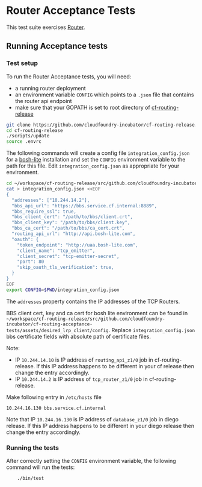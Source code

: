 # Router Acceptance Tests 

This test suite exercises [Router](https://github.com/cloudfoundry-incubator/cf-routing-release).

## Running Acceptance tests

### Test setup

To run the Router Acceptance tests, you will need:
- a running router deployment
- an environment variable `CONFIG` which points to a `.json` file that contains the router api endpoint
- make sure that your GOPATH is set to root directory of [cf-routing-release](https://github.com/cloudfoundry-incubator/cf-routing-release) 
```bash
git clone https://github.com/cloudfoundry-incubator/cf-routing-release.git
cd cf-routing-release
./scripts/update
source .envrc
```

The following commands will create a config file `integration_config.json` for a [bosh-lite](https://github.com/cloudfoundry/bosh-lite) installation and set the `CONFIG` environment variable to the path for this file. Edit `integration_config.json` as appropriate for your environment.


```bash
cd ~/workspace/cf-routing-release/src/github.com/cloudfoundry-incubator/cf-routing-acceptance-tests/
cat > integration_config.json <<EOF
{
  "addresses": ["10.244.14.2"],
  "bbs_api_url": "https://bbs.service.cf.internal:8889",
  "bbs_require_ssl": true,
  "bbs_client_cert": "/path/to/bbs/client.crt",
  "bbs_client_key": "/path/to/bbs/client.key",
  "bbs_ca_cert": "/path/to/bbs/ca_cert.crt",
  "routing_api_url": "http://api.bosh-lite.com",
  "oauth": {
    "token_endpoint": "http://uaa.bosh-lite.com",
    "client_name": "tcp_emitter",
    "client_secret": "tcp-emitter-secret",
    "port": 80
    "skip_oauth_tls_verification": true,
  }
}
EOF
export CONFIG=$PWD/integration_config.json
```
The `addresses` property contains the IP addresses of the TCP Routers.

BBS client cert, key and ca cert for bosh lite environment can be found in `~/workspace/cf-routing-release/src/github.com/cloudfoundry-incubator/cf-routing-acceptance-tests/assets/desired_lrp_client/config`. Replace `integration_config.json` bbs certificate fields with absolute path of certificate files.

Note:
- IP `10.244.14.10` is IP address of `routing_api_z1/0` job in cf-routing-release. If this IP address happens to be different in your cf release then change the entry accordingly.
- IP `10.244.14.2` is IP address of `tcp_router_z1/0` job in cf-routing-release.

Make following entry in `/etc/hosts` file
```
10.244.16.130 bbs.service.cf.internal
```
Note that IP `10.244.16.130` is IP address of `database_z1/0` job in diego release. If this IP address happens to be different in your diego release then change the entry accordingly.

### Running the tests

After correctly setting the `CONFIG` environment variable, the following command will run the tests:

```
    ./bin/test
```
